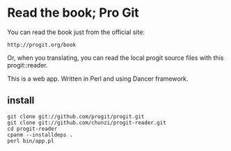 # Read the book; Pro Git

You can read the book just from the official site: 

    http://progit.org/book

Or, when you translating, you can read the local progit source files with this progit::reader.

This is a web app. Written in Perl and using Dancer framework.

## install

    git clone git://github.com/progit/progit.git
    git clone git://github.com/chunzi/progit-reader.git
    cd progit-reader
    cpanm --installdeps .
    perl bin/app.pl

